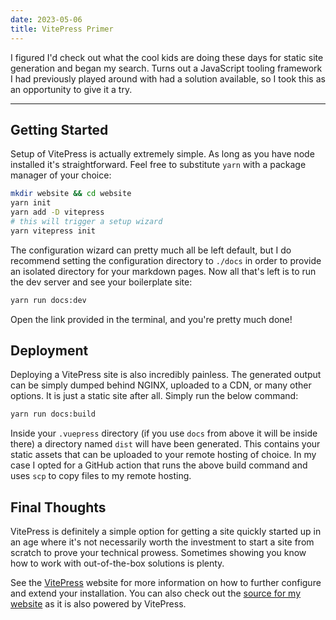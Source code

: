 ```yaml
---
date: 2023-05-06
title: VitePress Primer
---
```


I figured I'd check out what the cool kids are doing these days for static site generation and began my search. Turns
out a JavaScript tooling framework I had previously played around with had a solution available, so I took this as an
opportunity to give it a try.

---

## Getting Started

Setup of VitePress is actually extremely simple. As long as you have node installed it's straightforward. Feel free to
substitute `yarn` with a package manager of your choice:

```bash
mkdir website && cd website
yarn init
yarn add -D vitepress
# this will trigger a setup wizard
yarn vitepress init
```

The configuration wizard can pretty much all be left default, but I do recommend setting the configuration directory to
`./docs` in order to provide an isolated directory for your markdown pages. Now all that's left is to run the dev server
and see your boilerplate site:

```bash
yarn run docs:dev
```

Open the link provided in the terminal, and you're pretty much done!

## Deployment

Deploying a VitePress site is also incredibly painless. The generated output can be simply dumped behind NGINX, uploaded
to a CDN, or many other options. It is just a static site after all. Simply run the below command:

```bash
yarn run docs:build
```

Inside your `.vuepress` directory (if you use `docs` from above it will be inside there) a directory named `dist` will
have been generated. This contains your static assets that can be uploaded to your remote hosting of choice. In my case
I opted for a GitHub action that runs the above build command and uses `scp` to copy files to my remote hosting.

## Final Thoughts

VitePress is definitely a simple option for getting a site quickly started up in an age where it's not necessarily worth
the investment to start a site from scratch to prove your technical prowess. Sometimes showing you know how to work with
out-of-the-box solutions is plenty.

See the [VitePress](https://vitepress.dev/) website for more information on how to further configure and extend your
installation. You can also check out the [source for my website](https://github.com/Tape/website) as it is also powered
by VitePress.
